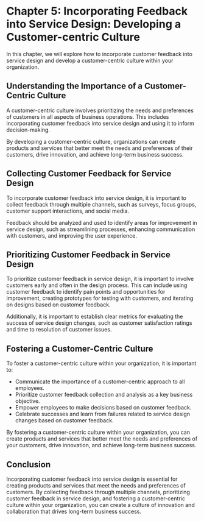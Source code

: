 Chapter 5: Incorporating Feedback into Service Design: Developing a Customer-centric Culture
============================================================================================

In this chapter, we will explore how to incorporate customer feedback into service design and develop a customer-centric culture within your organization.

Understanding the Importance of a Customer-Centric Culture
----------------------------------------------------------

A customer-centric culture involves prioritizing the needs and preferences of customers in all aspects of business operations. This includes incorporating customer feedback into service design and using it to inform decision-making.

By developing a customer-centric culture, organizations can create products and services that better meet the needs and preferences of their customers, drive innovation, and achieve long-term business success.

Collecting Customer Feedback for Service Design
-----------------------------------------------

To incorporate customer feedback into service design, it is important to collect feedback through multiple channels, such as surveys, focus groups, customer support interactions, and social media.

Feedback should be analyzed and used to identify areas for improvement in service design, such as streamlining processes, enhancing communication with customers, and improving the user experience.

Prioritizing Customer Feedback in Service Design
------------------------------------------------

To prioritize customer feedback in service design, it is important to involve customers early and often in the design process. This can include using customer feedback to identify pain points and opportunities for improvement, creating prototypes for testing with customers, and iterating on designs based on customer feedback.

Additionally, it is important to establish clear metrics for evaluating the success of service design changes, such as customer satisfaction ratings and time to resolution of customer issues.

Fostering a Customer-Centric Culture
------------------------------------

To foster a customer-centric culture within your organization, it is important to:

* Communicate the importance of a customer-centric approach to all employees.
* Prioritize customer feedback collection and analysis as a key business objective.
* Empower employees to make decisions based on customer feedback.
* Celebrate successes and learn from failures related to service design changes based on customer feedback.

By fostering a customer-centric culture within your organization, you can create products and services that better meet the needs and preferences of your customers, drive innovation, and achieve long-term business success.

Conclusion
----------

Incorporating customer feedback into service design is essential for creating products and services that meet the needs and preferences of customers. By collecting feedback through multiple channels, prioritizing customer feedback in service design, and fostering a customer-centric culture within your organization, you can create a culture of innovation and collaboration that drives long-term business success.
